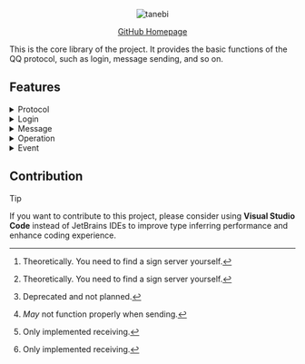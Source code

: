 <div align="center">

![tanebi](https://socialify.git.ci/tanebijs/tanebi/image?description=1&font=Bitter&forks=1&issues=1&language=1&name=1&owner=1&pulls=1&stargazers=1&theme=Light)

[GitHub Homepage](https://github.com/tanebijs/tanebi)

</div>

This is the core library of the project. It provides the basic functions of the QQ protocol, such as login, message sending, and so on.

## Features

<details>
<summary> Protocol </summary>

- [x] Windows[^1]
- [x] macOS[^1]
- [x] Linux

[^1]: Theoretically. You need to find a sign server yourself.
</details>

<details>
<summary> Login </summary>

- [x] QRCode
- [x] NTEasyLogin
- [ ] Password[^2]

[^2]: Deprecated and not planned.
</details>

<details>
<summary> Message </summary>

- [x] Text
- [x] Face[^4]
- [x] Mention (At)
- [x] Image
- [x] Reply
- [x] Record
- [x] Video[^3]
- [ ] Market Face
- [x] Multi Forwarded Message
- [ ] XML
- [x] Light App[^3]
- [ ] Markdown

[^3]: Only implemented receiving.
[^4]: *May* not function properly when sending.
</details>

<details>
<summary> Operation </summary>

- [x] Fetch friends
- [x] Fetch groups
- [x] Fetch group members
- [x] Send poke
- [x] Send face reaction
- [x] Recall message
- [x] Leave group
- [x] Set member card
- [x] Ban (mute) member[^5]
- [x] Kick member
- [x] Set member to admin
- [x] Set special title
- [x] Handle friend request
- [x] Handle group request
- [x] Handle group invitation
- [ ] Get client key
- [ ] Get cookies
</details>

<details>
<summary> Event </summary>

- [ ] Bot offline
- [x] Friend poke
- [x] Friend message recall
- [x] Friend request
- [x] Group poke
- [x] Group message recall
- [x] Group mute
- [x] Group join request
- [x] Group invited join request
- [x] Group member increase
- [x] Group member decrease
- [x] Group invitation
- [x] Group admin change
- [x] Group essence message
- [x] Group face reaction
- [ ] Group TODO
</details>

## Contribution

> [!TIP]
> If you want to contribute to this project, please consider using **Visual Studio Code** instead of JetBrains IDEs to improve type inferring performance and enhance coding experience.